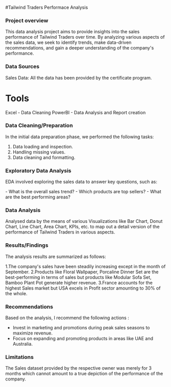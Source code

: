 #Tailwind Traders Performace Analysis

### Project overview

This data analysis project aims to provide insights into the sales performance of Tailwind Traders over time. By analyzing various aspects of the sales data, we seek to identify trends, make data-driven recommendations, and gain a deeper understanding of the company's performance.

### Data Sources

Sales Data: All the data has been provided by the certificate program.

# Tools

﻿﻿Excel - Data Cleaning
﻿﻿PowerBI - Data Analysis and Report creation
  
### Data Cleaning/Preparation

In the initial data preparation phase, we performed the following tasks:

1. ﻿﻿﻿Data loading and inspection.
2. ﻿﻿﻿Handling missing values.
3. Data cleaning and formatting.

### Exploratory Data Analysis

EDA involved exploring the sales data to answer key questions, such as:

-﻿﻿ What is the overall sales trend?
﻿﻿- Which products are top sellers?
﻿﻿- What are the best performing areas?
  
### Data Analysis

Analysed data by the means of various Visualizations like Bar Chart, Donut Chart, Line Chart, Area Chart, KPIs, etc. to map out a detail version of the performance of Tailwind Traders in various aspects.

### Results/Findings

The analysis results are summarized as follows:

1.The company's sales have been steadily increasing except in the month of September.
2.Products like Floral Wallpaper, Porcaline Dinner Set are the best-performing in terms of sales but products like Modular Sofa Set, Bamboo Plant Pot generate higher revenue.
3.France accounts for the highest Sales market but USA excels in Profit sector amounting to 30% of the whole.

### Recommendations

Based on the analysis, I recommend the following actions :
- Invest in marketing and promotions during peak sales seasons to maximize revenue.
- Focus on expanding and promoting products in areas like UAE and Australia.

### Limitations

The Sales dataset provided by the respective owner was merely for 3 months which cannot amount to a true depiction of the performance of the company. 
